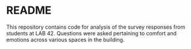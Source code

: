 # README

This repository contains code for analysis of the survey responses from
students at LAB 42. Questions were asked pertaining to comfort and emotions
across various spaces in the building.

